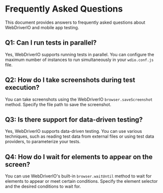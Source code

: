 # Frequently Asked Questions

This document provides answers to frequently asked questions about WebDriverIO and mobile app testing.

## Q1: Can I run tests in parallel?

Yes, WebDriverIO supports running tests in parallel. You can configure the maximum number of instances to run simultaneously in your `wdio.conf.js` file.

## Q2: How do I take screenshots during test execution?

You can take screenshots using the WebDriverIO `browser.saveScreenshot` method. Specify the file path to save the screenshot.

## Q3: Is there support for data-driven testing?

Yes, WebDriverIO supports data-driven testing. You can use various techniques, such as reading test data from external files or using test data providers, to parameterize your tests.

## Q4: How do I wait for elements to appear on the screen?

You can use WebDriverIO's built-in `browser.waitUntil` method to wait for elements to appear or meet certain conditions. Specify the element selector and the desired conditions to wait for.

